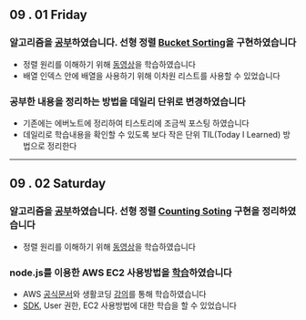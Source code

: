 

## 09 . 01 Friday

### 알고리즘을 [공부](http://wjun.tistory.com/59)하였습니다. 선형 정렬 [Bucket Sorting](https://github.com/nttejun/algorithm-euler/blob/master/euler/src/sorting/BucketSort.java)을 구현하였습니다

+ 정렬 원리를 이해하기 위해 [동영상](https://youtu.be/geVyIsFpxUs)을 학습하였습니다
+ 배열 인덱스 안에 배열을 사용하기 위해 이차원 리스트를 사용할 수 있었습니다

### 공부한 내용을 정리하는 방법을 데일리 단위로 변경하였습니다

+ 기존에는 에버노트에 정리하여 티스토리에 조금씩 포스팅 하였습니다
+ 데일리로 학습내용을 확인할 수 있도록 보다 작은 단위 TIL(Today I Learned) 방법으로 정리한다

---

## 09 . 02 Saturday

### 알고리즘을 [공부](http://wjun.tistory.com/60)하였습니다. 선형 정렬 [Counting Soting](https://github.com/nttejun/algorithm-euler/blob/master/euler/src/sorting/CountingSort.java) 구현을 정리하였습니다

+ 정렬 원리를 이해하기 위해 [동영상](https://youtu.be/TTnvXY82dtM)을 학습하였습니다

### node.js를 이용한 AWS EC2 사용방법을 [학습](http://wjun.tistory.com/61)하였습니다

+ AWS [공식문서](http://docs.aws.amazon.com/sdk-for-javascript/v2/developer-guide/ec2-examples.html)와 생활코딩 [강의](https://opentutorials.org/course/2717/11768)를 통해 학습하였습니다
+ [SDK](http://docs.aws.amazon.com/sdk-for-java/v1/developer-guide/welcome.html), User 권한, EC2 사용방법에 대한 학습을 할 수 있었습니다